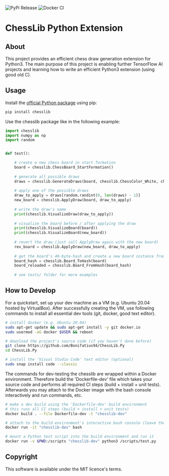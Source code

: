 ![PyPi Release](https://github.com/Bonifatius94/ChessLib.Py/workflows/PyPi%20Release/badge.svg)
![Docker CI](https://github.com/Bonifatius94/ChessLib.Py/workflows/Docker%20CI/badge.svg)

# ChessLib Python Extension

## About
This project provides an efficient chess draw generation extension for Python3.
The main purpose of this project is enabling further TensorFlow AI projects and learning 
how to write an efficient Python3 extension (using good old C).

## Usage
Install the [official Python package](https://pypi.org/project/chesslib/) using pip:
```sh
pip install chesslib
```

Use the chesslib package like in the following example:
```py
import chesslib
import numpy as np
import random


def test():

    # create a new chess board in start formation
    board = chesslib.ChessBoard_StartFormation()
    
    # generate all possible draws
    draws = chesslib.GenerateDraws(board, chesslib.ChessColor_White, chesslib.ChessDraw_Null, True)
    
    # apply one of the possible draws
    draw_to_apply = draws[random.randint(0, len(draws) - 1)]
    new_board = chesslib.ApplyDraw(board, draw_to_apply)
    
    # write the draw's name
    print(chesslib.VisualizeDraw(draw_to_apply))
    
    # visualize the board before / after applying the draw
    print(chesslib.VisualizeBoard(board))
    print(chesslib.VisualizeBoard(new_board))
    
    # revert the draw (just call ApplyDraw again with the new board)
    rev_board = chesslib.ApplyDraw(new_board, draw_to_apply)
    
    # get the board's 40-byte-hash and create a new board instance from the hash
    board_hash = chesslib.Board_ToHash(board)
    board_reloaded = chesslib.Board_FromHash(board_hash)
    
    # see tests/ folder for more examples
```

## How to Develop

For a quickstart, set up your dev machine as a VM (e.g. Ubuntu 20.04 hosted by VirtualBox). After 
successfully creating the VM, use following commands to install all essential dev tools (git, 
docker, good text editor).

```sh
# install docker (e.g. Ubuntu 20.04)
sudo apt-get update && sudo apt-get install -y git docker.io
sudo usermod -aG docker $USER && reboot

# download the project's source code (if you haven't done before)
git clone https://github.com/Bonifatius94/ChessLib.Py
cd ChessLib.Py

# install the 'Visual Studio Code' text editor (optional)
sudo snap install code --classic
```

The commands for dev-testing the chesslib are wrapped within a Docker environment.
Therefore build the 'Dockerfile-dev' file which takes your source code and performs 
all required CI steps (build + install + unit tests). Afterwards you may attach to the 
Docker image with the bash console interactively and run commands, etc.

```sh
# make a dev build using the 'Dockerfile-dev' build environment
# this runs all CI steps (build + install + unit tests)
docker build . --file Dockerfile-dev -t "chesslib-dev"

# attach to the build environment's interactive bash console (leave the session with 'exit')
docker run -it "chesslib-dev" bash

# mount a Python test script into the build environment and run it
docker run -v $PWD:/scripts "chesslib-dev" python3 /scripts/test.py
```

## Copyright
This software is available under the MIT licence's terms.
